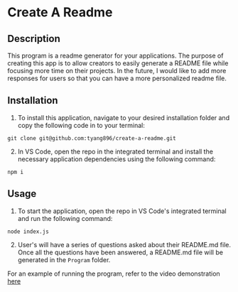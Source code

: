 # Create A Readme

## Description

This program is a readme generator for your applications. The purpose of creating this app is to allow creators to easily generate a README file while focusing more time on their projects. In the future, I would like to add more responses for users so that you can have a more personalized readme file. 

## Installation

1. To install this application, navigate to your desired installation folder and copy the following code in to your terminal:
```
git clone git@github.com:tyang896/create-a-readme.git
```
2. In VS Code, open the repo in the integrated terminal and install the necessary application dependencies using the following command:
```
npm i
```

## Usage

1. To start the application, open the repo in VS Code's integrated terminal and run the following command:
```
node index.js
```
2. User's will have a series of questions asked about their README.md file. Once all the questions have been answered, a README.md file will be generated in the `Program` folder.


For an example of running the program, refer to the video demonstration [here](https://drive.google.com/file/d/1bmWUIlOCeVO5LpKS_c-3e0xa3dPWm2Dq/view)

